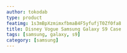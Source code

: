```yaml
---
author: tokodab
type: product
featimg: 1s3mBpXzmimxfbmaB4F5yfufjT0Zf0fa8
title: Disney Vogue Samsung Galaxy S9 Case
tags: [samsung, galaxy, s9]
category: [samsung]
---
```

